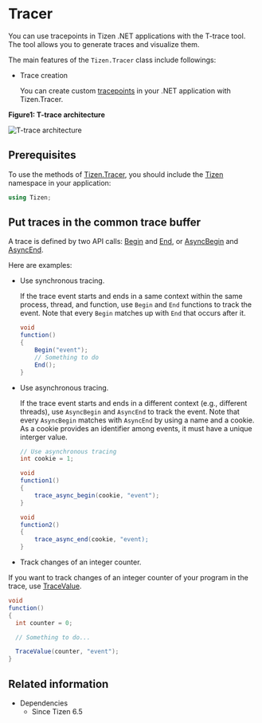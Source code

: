 # Tracer

You can use tracepoints in Tizen .NET applications with the T-trace tool. The tool allows you to generate traces and visualize them.

The main features of the `Tizen.Tracer` class include followings:

-   Trace creation

    You can create custom [tracepoints](#insert) in your .NET application with Tizen.Tracer.

**Figure1: T-trace architecture**

![T-trace architecture](../../../native/guides/performance/media/trace.png)

## Prerequisites

To use the methods of [Tizen.Tracer](/application/dotnet/api/TizenFX/master/api/Tizen.Tracer.html), you should include the [Tizen](/application/dotnet/api/TizenFX/master/api/Tizen.html) namespace in your application:

```csharp
using Tizen;
```

<a name="tracer"></a>
## Put traces in the common trace buffer

A trace is defined by two API calls: [Begin](/application/dotnet/api/TizenFX/master/api/Tizen.Tracer.html#Tizen_Tracer_Begin_System_String_) and [End](/application/dotnet/api/TizenFX/master/api/Tizen.Tracer.html#Tizen_Tracer_End), or [AsyncBegin](/application/dotnet/api/TizenFX/master/api/Tizen.Tracer.html#Tizen_Tracer_AsyncBegin_System_Int32_System_String_) and [AsyncEnd](/application/dotnet/api/TizenFX/master/api/Tizen.Tracer.html#Tizen_Tracer_AsyncEnd_System_Int32_System_String_).

Here are examples:
  * Use synchronous tracing.

    If the trace event starts and ends in a same context within the same process, thread, and function, use `Begin` and `End` functions to track the event. Note that every `Begin` matches up with `End` that occurs after it.
    ```csharp
    void
    function()
    {
        Begin("event");
        // Something to do
        End();
    }
    ```

  * Use asynchronous tracing.

    If the trace event starts and ends in a different context (e.g., different threads), use `AsyncBegin` and `AsyncEnd` to track the event. Note that every `AsyncBegin` matches with `AsyncEnd` by using a name and a cookie. As a cookie provides an identifier among events, it must have a unique interger value.

    ```csharp
    // Use asynchronous tracing
    int cookie = 1;

    void
    function1()
    {
        trace_async_begin(cookie, "event");
    }

    void
    function2()
    {
        trace_async_end(cookie, "event);
    }
    ```

  * Track changes of an integer counter.

   If you want to track changes of an integer counter of your program in the trace, use [TraceValue](/application/dotnet/api/TizenFX/master/api/Tizen.Tracer.html#Tizen_Tracer_TraceValue_System_Int32_System_String_).

   ```csharp
   void
   function()
   {
     int counter = 0;

     // Something to do...

     TraceValue(counter, "event");
   }
   ```

## Related information
* Dependencies
  -    Since Tizen 6.5

